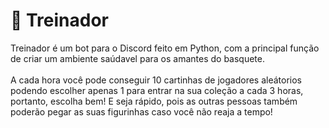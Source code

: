 # 🏀 Treinador 
Treinador é um bot para o Discord feito em Python, com a principal função de criar um ambiente saúdavel para os amantes do basquete.<br><br>
A cada hora você pode conseguir 10 cartinhas de jogadores aleátorios podendo escolher apenas 1 para entrar na sua coleção a cada 3 horas, portanto, escolha bem! E seja rápido, pois as outras pessoas também poderão pegar as suas figurinhas caso você não reaja a tempo!
